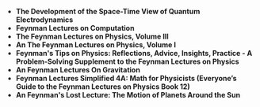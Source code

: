 <ul>


<li><b><a target="_blank" href="https://github.com/manjunath5496/Medical-Books/blob/master/elm(1).pdf" style="text-decoration:none;">The Development of the Space-Time View of Quantum Electrodynamics</a></b></li>

<li><b><a target="_blank" href="https://github.com/manjunath5496/Medical-Books/blob/master/elm(2).pdf" style="text-decoration:none;">Feynman Lectures on Computation</a></b></li>

<li><b><a target="_blank" href="https://github.com/manjunath5496/Medical-Books/blob/master/elm(3).pdf" style="text-decoration:none;">The Feynman Lectures on Physics, Volume III</a></b></li>

<li><b><a target="_blank" href="https://github.com/manjunath5496/Medical-Books/blob/master/elm(4).pdf" style="text-decoration:none;">An The Feynman Lectures on Physics, Volume I </a></b></li>


<li><b><a target="_blank" href="https://github.com/manjunath5496/Medical-Books/blob/master/elm(5).pdf" style="text-decoration:none;">Feynman's Tips on Physics: Reflections, Advice, Insights, Practice - A Problem-Solving Supplement to the Feynman Lectures on Physics</a></b></li>

<li><b><a target="_blank" href="https://github.com/manjunath5496/Medical-Books/blob/master/elm(6).pdf" style="text-decoration:none;">An Feynman Lectures On Gravitation</a></b></li>


<li><b><a target="_blank" href="https://github.com/manjunath5496/Medical-Books/blob/master/elm(7).pdf" style="text-decoration:none;">Feynman Lectures Simplified 4A: Math for Physicists (Everyone’s Guide to the Feynman Lectures on Physics Book 12)</a></b></li>

<li><b><a target="_blank" href="https://github.com/manjunath5496/Medical-Books/blob/master/elm(8).pdf" style="text-decoration:none;">An Feynman's Lost Lecture: The Motion of Planets Around the Sun</a></b></li>


</ul>
